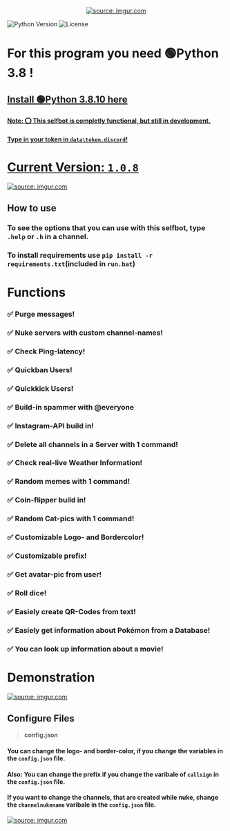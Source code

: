 <div align="center">
        <p> <a href="https://imgur.com/YiOHJ4u"><img src="https://i.imgur.com/YiOHJ4u.png" title="source: imgur.com" /></a> </p>
</div>

![Python Version](https://img.shields.io/badge/python-3.8-blue.svg?style=for-the-badge) ![License](https://img.shields.io/github/license/mashape/apistatus.svg?style=for-the-badge)
# For this program you need **🟢Python 3.8** !
## <a href="https://www.python.org/downloads/release/python-3810/">Install 🟢Python 3.8.10 here
####  Note: ⭕ This selfbot is completly functional, but still in development.
#### Type in your token in ``data\token.discord``!
# Current Version:  `1.0.8`
<a href="https://youtu.be/dQw4w9WgXcQ"><img src="https://i.imgur.com/G2PA65B.png" title="source: imgur.com" /></a>

## How to use
### To see the options that you can use with this selfbot, type `.help` or `.h` in a channel.
### To install requirements use `pip install -r requirements.txt`(included in ``run.bat``)
# Functions
### ✅ Purge messages!
### ✅ Nuke servers with custom channel-names!
### ✅ Check Ping-latency!
### ✅ Quickban Users!
### ✅ Quickkick Users!
### ✅ Build-in spammer with @everyone
### ✅ Instagram-API build in!
### ✅ Delete all channels in a Server with 1 command!
### ✅ Check real-live Weather Information!
### ✅ Random memes with 1 command!
### ✅ Coin-flipper build in!
### ✅ Random Cat-pics with 1 command!
### ✅ Customizable Logo- and Bordercolor!
### ✅ Customizable prefix!
### ✅ Get avatar-pic from user!
### ✅ Roll dice!
### ✅ Easiely create QR-Codes from text!
### ✅ Easiely get information about Pokémon from a Database!
### ✅ You can look up information about a movie!

# Demonstration
<a href="https://youtu.be/dQw4w9WgXcQ"><img src="https://i.imgur.com/yY2K3Eg.gif" title="source: imgur.com" /></a>

## Configure Files
> __**config.json**__
#### You can change the logo- and border-color, if you change the variables in the `config.json` file.
#### Also: You can change the prefix if you change the varibale of ``callsign`` in the `config.json` file.
#### If you want to change the channels, that are created while nuke, change the ``channelnukename`` varibale in the `config.json` file.
<a href="https://youtu.be/dQw4w9WgXcQ"><img src="https://i.imgur.com/4SwMNtj.jpg?1" title="source: imgur.com" /></a>

